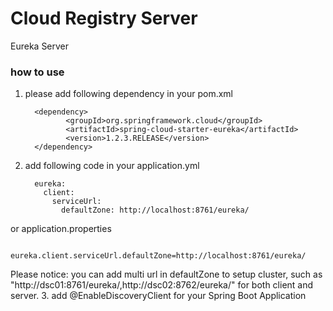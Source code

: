 Cloud Registry Server
==================================

Eureka Server


### how to use

1. please add following dependency in your pom.xml


         <dependency>
                <groupId>org.springframework.cloud</groupId>
                <artifactId>spring-cloud-starter-eureka</artifactId>
                <version>1.2.3.RELEASE</version>
         </dependency>
2. add following code in your application.yml


         eureka:
           client:
             serviceUrl:
               defaultZone: http://localhost:8761/eureka/
    
or application.properties

          eureka.client.serviceUrl.defaultZone=http://localhost:8761/eureka/

Please notice: you can add multi url in defaultZone to setup cluster, such as "http://dsc01:8761/eureka/,http://dsc02:8762/eureka/" for both client and server. 
3. add @EnableDiscoveryClient for your Spring Boot Application